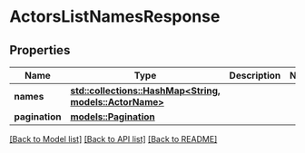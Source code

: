# ActorsListNamesResponse

## Properties

Name | Type | Description | Notes
------------ | ------------- | ------------- | -------------
**names** | [**std::collections::HashMap<String, models::ActorName>**](ActorName.md) |  | 
**pagination** | [**models::Pagination**](Pagination.md) |  | 

[[Back to Model list]](../README.md#documentation-for-models) [[Back to API list]](../README.md#documentation-for-api-endpoints) [[Back to README]](../README.md)


